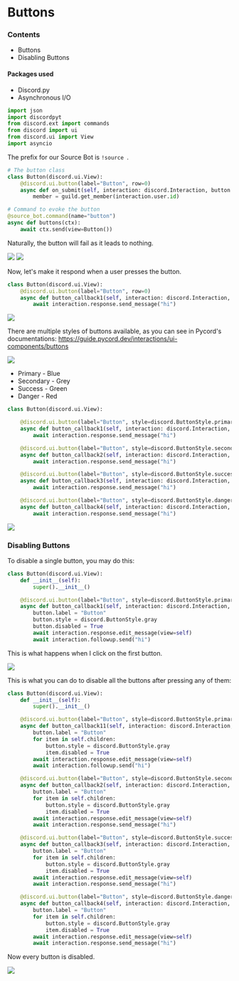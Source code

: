 # Buttons

### Contents
- Buttons
- Disabling Buttons

#### Packages used
- Discord.py
- Asynchronous I/O

```python
import json
import discordpyt
from discord.ext import commands 
from discord import ui 
from discord.ui import View
import asyncio
```
The prefix for our Source Bot is `!source `.

```python
# The button class
class Button(discord.ui.View):
    @discord.ui.button(label="Button", row=0)
    async def on_submit(self, interaction: discord.Interaction, button: discord.ui.Button):
        member = guild.get_member(interaction.user.id)

# Command to evoke the button
@source_bot.command(name="button")
async def buttons(ctx):
    await ctx.send(view=Button())
```
Naturally, the button will fail as it leads to nothing. 

<img src="/Images/button1.png">
<img src="/Images/failed.png">

Now, let's make it respond when a user presses the button. 
```python
class Button(discord.ui.View):
    @discord.ui.button(label="Button", row=0)
    async def button_callback1(self, interaction: discord.Interaction, button: discord.ui.Button):
        await interaction.response.send_message("hi")
```
<img src="/Images/response.png">

There are multiple styles of buttons available, as you can see in Pycord's documentations: https://guide.pycord.dev/interactions/ui-components/buttons

<img src="/Images/pycord.png">

- Primary - Blue 
- Secondary - Grey
- Success - Green 
- Danger - Red


```python
class Button(discord.ui.View):

    @discord.ui.button(label="Button", style=discord.ButtonStyle.primary, row=0)
    async def button_callback1(self, interaction: discord.Interaction, button: discord.ui.Button):
        await interaction.response.send_message("hi")

    @discord.ui.button(label="Button", style=discord.ButtonStyle.secondary, row=0)
    async def button_callback2(self, interaction: discord.Interaction, button: discord.ui.Button):
        await interaction.response.send_message("hi")

    @discord.ui.button(label="Button", style=discord.ButtonStyle.success, row=0)
    async def button_callback3(self, interaction: discord.Interaction, button: discord.ui.Button):
        await interaction.response.send_message("hi")

    @discord.ui.button(label="Button", style=discord.ButtonStyle.danger, row=0)
    async def button_callback4(self, interaction: discord.Interaction, button: discord.ui.Button):
        await interaction.response.send_message("hi")
```

<img src="/Images/four.png">

### Disabling Buttons 

To disable a single button, you may do this: 
```python
class Button(discord.ui.View):
    def __init__(self):
        super().__init__()

    @discord.ui.button(label="Button", style=discord.ButtonStyle.primary, row=0)
    async def button_callback1(self, interaction: discord.Interaction, button: discord.ui.Button):
        button.label = "Button"
        button.style = discord.ButtonStyle.gray
        button.disabled = True
        await interaction.response.edit_message(view=self)
        await interaction.followup.send("hi")
```
This is what happens when I click on the first button.

<img src="/Images/1dis.png">


This is what you can do to disable all the buttons after pressing any of them: 

```python
class Button(discord.ui.View):
    def __init__(self):
        super().__init__()

    @discord.ui.button(label="Button", style=discord.ButtonStyle.primary, row=0)
    async def button_callback11(self, interaction: discord.Interaction, button: discord.ui.Button):
        button.label = "Button"
        for item in self.children:
            button.style = discord.ButtonStyle.gray
            item.disabled = True
        await interaction.response.edit_message(view=self)
        await interaction.followup.send("hi")

    @discord.ui.button(label="Button", style=discord.ButtonStyle.secondary, row=0)
    async def button_callback2(self, interaction: discord.Interaction, button: discord.ui.Button):
        button.label = "Button"
        for item in self.children:
            button.style = discord.ButtonStyle.gray
            item.disabled = True
        await interaction.response.edit_message(view=self)
        await interaction.response.send_message("hi")

    @discord.ui.button(label="Button", style=discord.ButtonStyle.success, row=0)
    async def button_callback3(self, interaction: discord.Interaction, button: discord.ui.Button):
        button.label = "Button"
        for item in self.children:
            button.style = discord.ButtonStyle.gray
            item.disabled = True
        await interaction.response.edit_message(view=self)
        await interaction.response.send_message("hi")

    @discord.ui.button(label="Button", style=discord.ButtonStyle.danger, row=0)
    async def button_callback4(self, interaction: discord.Interaction, button: discord.ui.Button):
        button.label = "Button"
        for item in self.children:
            button.style = discord.ButtonStyle.gray
            item.disabled = True
        await interaction.response.edit_message(view=self)
        await interaction.response.send_message("hi")
```

Now every button is disabled. 

<img src="/Images/4dis.png">
